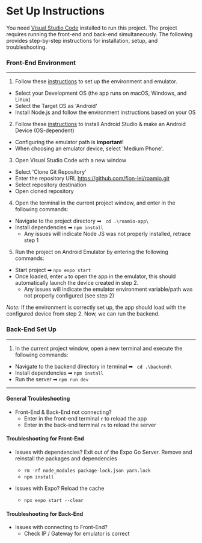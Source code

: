 # Set Up Instructions
You need [Visual Studio Code](https://code.visualstudio.com/download) installed to run this project.
The project requires running the front-end and back-end simultaneously. The following provides step-by-step instructions for installation, setup, and troubleshooting. 

### Front-End Environment
---
1. Follow these [instructions](https://reactnative.dev/docs/set-up-your-environment?os=macos) to set up the environment and emulator.
- Select your Development OS (the app runs on macOS, Windows, and Linux)
- Select the Target OS as 'Android'
- Install Node.js and follow the environment instructions based on your OS
2. Follow these [instructions](https://docs.expo.dev/get-started/set-up-your-environment/?platform=android&device=simulated) to install Android Studio & make an Android Device (OS-dependent)
- Configuring the emulator path is **important**!
- When choosing an emulator device, select 'Medium Phone'.
3. Open Visual Studio Code with a new window
- Select 'Clone Git Repository'
- Enter the repository URL https://github.com/fion-lei/roamio.git
- Select repository destination
- Open cloned repository
4. Open the terminal in the current project window, and enter in the following commands:
- Navigate to the project directory ➡ `` cd .\roamio-app\``
- Install dependencies ➡ ``npm install``
    - Any issues will indicate Node JS was not properly installed, retrace step 1
5. Run the project on Android Emulator by entering the following commands:
- Start project ➡ ``npx expo start``
- Once loaded, enter ``a`` to open the app in the emulator, this should automatically launch the device created in step 2. 
    - Any issues will indicate the emulator environment variable/path was not properly configured (see step 2)
  
*Note:* If the environment is correctly set up, the app should load with the configured device from step 2. Now, we can run the backend.

### Back-End Set Up
---
1. In the current project window, open a new terminal and execute the following commands:
- Navigate to the backend directory in terminal ➡ `` cd .\backend\``
- Install dependencies ➡ ``npm install`` 
- Run the server ➡ ``npm run dev`` 

---
#### General Troubleshooting
- Front-End & Back-End not connecting?
    - Enter in the front-end terminal ``r`` to reload the app 
    - Enter in the back-end terminal ``rs`` to reload the server

#### Troubleshooting for Front-End
- Issues with dependencies? Exit out of the Expo Go Server. Remove and reinstall the packages and dependencies
    - ``rm -rf node_modules package-lock.json yarn.lock``
    - ``npm install``

- Issues with Expo? Reload the cache
    - ``npx expo start --clear``

#### Troubleshooting for Back-End
- Issues with connecting to Front-End?
    - Check IP / Gateway for emulator is correct
